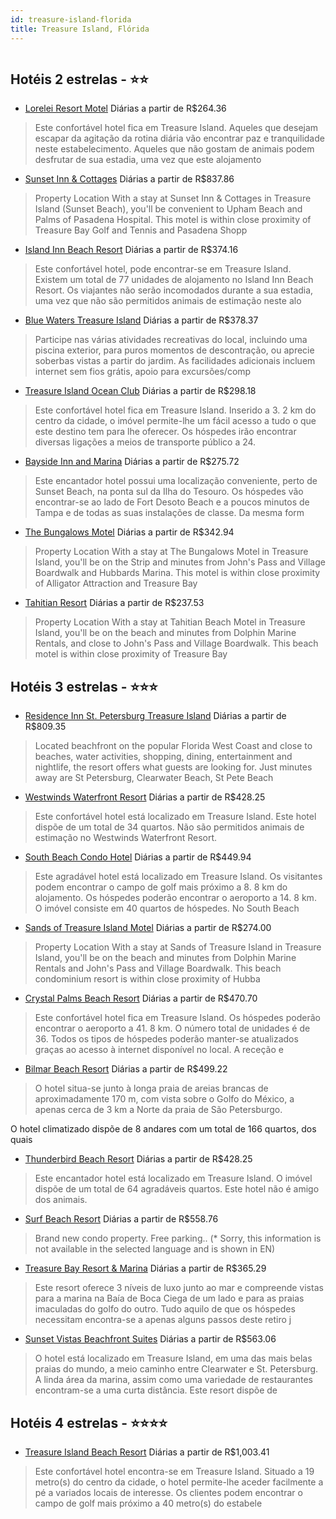```yaml
---
id: treasure-island-florida
title: Treasure Island, Flórida
---
```


<center><img src="http://photos.hotelbeds.com/giata/08/089117/089117a_hb_a_001.jpg" alt="" /></center>


## Hotéis 2 estrelas - ⭐️⭐️

-    [Lorelei Resort Motel](https://www.hurb.com/hoteis/treasure-island/lorelei-resort-motel-JNP-JP193384?cmp=18055) Diárias a partir de R$264.36
   > Este confortável hotel fica em Treasure Island. Aqueles que desejam escapar da agitação da rotina diária vão encontrar paz e tranquilidade neste estabelecimento. Aqueles que não gostam de animais podem desfrutar de sua estadia, uma vez que este alojamento
-    [Sunset Inn & Cottages](https://www.hurb.com/hoteis/treasure-island/sunset-inn-cottages-JNP-JP029291?cmp=18055) Diárias a partir de R$837.86
   > Property Location With a stay at Sunset Inn &amp; Cottages in Treasure Island (Sunset Beach), you&apos;ll be convenient to Upham Beach and Palms of Pasadena Hospital.  This motel is within close proximity of Treasure Bay Golf and Tennis and Pasadena Shopp
-    [Island Inn Beach Resort](https://www.hurb.com/hoteis/treasure-island/island-inn-beach-resort-JNP-JP981009?cmp=18055) Diárias a partir de R$374.16
   > Este confortável hotel, pode encontrar-se em Treasure Island. Existem um total de 77 unidades de alojamento no Island Inn Beach Resort. Os viajantes não serão incomodados durante a sua estadia, uma vez que não são permitidos animais de estimação neste alo
-    [Blue Waters Treasure Island](https://www.hurb.com/hoteis/treasure-island/blue-waters-treasure-island-JNP-JP799888?cmp=18055) Diárias a partir de R$378.37
   > Participe nas várias atividades recreativas do local, incluindo uma piscina exterior, para puros momentos de descontração, ou aprecie soberbas vistas a partir do jardim. As facilidades adicionais incluem internet sem fios grátis, apoio para excursões/comp
-    [Treasure Island Ocean Club](https://www.hurb.com/hoteis/treasure-island/treasure-island-ocean-club-JNP-JP068274?cmp=18055) Diárias a partir de R$298.18
   > Este confortável hotel fica em Treasure Island. Inserido a 3. 2 km do centro da cidade, o imóvel permite-lhe um fácil acesso a tudo o que este destino tem para lhe oferecer. Os hóspedes irão encontrar diversas ligações a meios de transporte público a 24. 
-    [Bayside Inn and Marina](https://www.hurb.com/hoteis/treasure-island/bayside-inn-and-marina-JNP-JP848061?cmp=18055) Diárias a partir de R$275.72
   > Este encantador hotel possui uma localização conveniente, perto de Sunset Beach, na ponta sul da Ilha do Tesouro. Os hóspedes vão encontrar-se ao lado de Fort Desoto Beach e a poucos minutos de Tampa e de todas as suas instalações de classe. Da mesma form
-    [The Bungalows Motel](https://www.hurb.com/hoteis/treasure-island/the-bungalows-motel-JNP-JP022229?cmp=18055) Diárias a partir de R$342.94
   > Property Location With a stay at The Bungalows Motel in Treasure Island, you&apos;ll be on the Strip and minutes from John&apos;s Pass and Village Boardwalk and Hubbards Marina. This motel is within close proximity of Alligator Attraction and Treasure Bay
-    [Tahitian Resort](https://www.hurb.com/hoteis/treasure-island/tahitian-resort-JNP-JP103772?cmp=18055) Diárias a partir de R$237.53
   > Property Location With a stay at Tahitian Beach Motel in Treasure Island, you&apos;ll be on the beach and minutes from Dolphin Marine Rentals, and close to John&apos;s Pass and Village Boardwalk. This beach motel is within close proximity of Treasure Bay 

## Hotéis 3 estrelas - ⭐️⭐️⭐️

-    [Residence Inn St. Petersburg Treasure Island](https://www.hurb.com/hoteis/treasure-island/residence-inn-st-petersburg-treasure-island-JNP-JP056582?cmp=18055) Diárias a partir de R$809.35
   > Located beachfront on the popular Florida West Coast and close to beaches, water activities, shopping, dining, entertainment and nightlife, the resort offers what guests are looking for. Just minutes away are St Petersburg, Clearwater Beach, St Pete Beach
-    [Westwinds Waterfront Resort](https://www.hurb.com/hoteis/treasure-island/westwinds-waterfront-resort-JNP-JP444670?cmp=18055) Diárias a partir de R$428.25
   > Este confortável hotel está localizado em Treasure Island. Este hotel dispõe de um total de 34 quartos. Não são permitidos animais de estimação no Westwinds Waterfront Resort. 
-    [South Beach Condo Hotel](https://www.hurb.com/hoteis/treasure-island/south-beach-condo-hotel-JNP-JP061840?cmp=18055) Diárias a partir de R$449.94
   > Este agradável hotel está localizado em Treasure Island. Os visitantes podem encontrar o campo de golf mais próximo a 8. 8 km do alojamento. Os hóspedes poderão encontrar o aeroporto a 14. 8 km. O imóvel consiste em 40 quartos de hóspedes. No South Beach 
-    [Sands of Treasure Island Motel](https://www.hurb.com/hoteis/treasure-island/sands-of-treasure-island-motel-JNP-JP643545?cmp=18055) Diárias a partir de R$274.00
   > Property Location With a stay at Sands of Treasure Island in Treasure Island, you&apos;ll be on the beach and minutes from Dolphin Marine Rentals and John&apos;s Pass and Village Boardwalk.  This beach condominium resort is within close proximity of Hubba
-    [Crystal Palms Beach Resort](https://www.hurb.com/hoteis/treasure-island/crystal-palms-beach-resort-JNP-JP095203?cmp=18055) Diárias a partir de R$470.70
   > Este confortável hotel fica em Treasure Island. Os hóspedes poderão encontrar o aeroporto a 41. 8 km. O número total de unidades é de 36. Todos os tipos de hóspedes poderão manter-se atualizados graças ao acesso à internet disponível no local. A receção e
-    [Bilmar Beach Resort](https://www.hurb.com/hoteis/treasure-island/bilmar-beach-resort-JNP-JP976465?cmp=18055) Diárias a partir de R$499.22
   > O hotel situa-se junto à longa praia de areias brancas de aproximadamente 170 m, com vista sobre o Golfo do México, a apenas cerca de 3 km a Norte da praia de São Petersburgo.

O hotel climatizado dispõe de 8 andares com um total de 166 quartos, dos quais
-    [Thunderbird Beach Resort](https://www.hurb.com/hoteis/treasure-island/thunderbird-beach-resort-JNP-JP088353?cmp=18055) Diárias a partir de R$428.25
   > Este encantador hotel está localizado em Treasure Island. O imóvel dispõe de um total de 64 agradáveis quartos. Este hotel não é amigo dos animais. 
-    [Surf Beach Resort](https://www.hurb.com/hoteis/treasure-island/surf-beach-resort-JNP-JP303608?cmp=18055) Diárias a partir de R$558.76
   > Brand new condo property. Free parking.. (* Sorry, this information is not available in the selected language and is shown in EN) 
-    [Treasure Bay Resort & Marina](https://www.hurb.com/hoteis/treasure-island/treasure-bay-resort-marina-JNP-JP153466?cmp=18055) Diárias a partir de R$365.29
   > Este resort oferece 3 níveis de luxo junto ao mar e compreende vistas para a marina na Baía de Boca Ciega de um lado e para as praias imaculadas do golfo do outro. Tudo aquilo de que os hóspedes necessitam encontra-se a apenas alguns passos deste retiro j
-    [Sunset Vistas Beachfront Suites](https://www.hurb.com/hoteis/treasure-island/sunset-vistas-beachfront-suites-JNP-JP056572?cmp=18055) Diárias a partir de R$563.06
   > O hotel está localizado em Treasure Island, em uma das mais belas praias do mundo, a meio caminho entre Clearwater e St. Petersburg. A linda área da marina, assim como uma variedade de restaurantes encontram-se a uma curta distância. Este resort dispõe de

## Hotéis 4 estrelas - ⭐️⭐️⭐️⭐️

-    [Treasure Island Beach Resort](https://www.hurb.com/hoteis/treasure-island/treasure-island-beach-resort-JNP-JP087991?cmp=18055) Diárias a partir de R$1,003.41
   > Este confortável hotel encontra-se em Treasure Island. Situado a 19 metro(s) do centro da cidade, o hotel permite-lhe aceder facilmente a pé a variados locais de interesse. Os clientes podem encontrar o campo de golf mais próximo a 40 metro(s) do estabele
